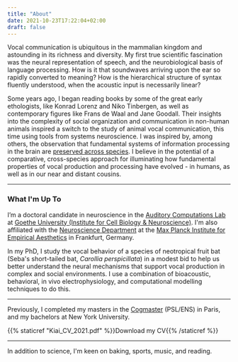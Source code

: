 ```yaml
---
title: "About"
date: 2021-10-23T17:22:04+02:00
draft: false
---
```


Vocal communication is ubiquitous in the mammalian kingdom and astounding in its richness and diversity. My first true scientific fascination was the neural representation of speech, and the neurobiological basis of language processing. How is it that soundwaves arriving upon the ear so rapidly converted to meaning? How is the hierarchical structure of syntax fluently understood, when the acoustic input is necessarily linear?

Some years ago, I began reading books by some of the great early ethologists, like Konrad Lorenz and Niko Tinbergen, as well as contemporary figures like Frans de Waal and Jane Goodall. Their insights into the complexity of social organization and communication in non-human animals inspired a switch to the study of animal vocal communication, this time using tools from systems neuroscience. I was inspired by, among others, the observation that fundamental systems of information processing in the brain are [preserved across species](https://www.sciencedirect.com/science/article/pii/S0896627313009045). I believe in the potential of a comparative, cross-species approach for illuminating how fundamental properties of vocal production and processing have evolved - in humans, as well as in our near and distant cousins.

---

### What I'm Up To

I’m a doctoral candidate in neuroscience in the [Auditory Computations Lab](https://www.julio-hechavarria.com/) at [Goethe University (Institute for Cell Biology & Neuroscience)](https://www.goethe-university-frankfurt.de/45912568/Institute_of_Cell_Biology___Neuroscience). I'm also affiliated with the [Neuroscience Department](https://www.aesthetics.mpg.de/en/research/department-of-neuroscience.html) at the [Max Planck Institute for Empirical Aesthetics](https://www.aesthetics.mpg.de/en.html) in Frankfurt, Germany.

In my PhD, I study the vocal behavior of a species of neotropical fruit bat (Seba's short-tailed bat, *Carollia perspicillata*) in a modest bid to help us better understand the neural mechanisms that support vocal production in complex and social environments. I use a combination of bioacoustic, behavioral, in vivo electrophysiology, and computational modelling techniques to do this. 

-----

Previously, I completed my masters in the [Cogmaster](https://cogmaster.ens.psl.eu/en) (PSL/ENS) in Paris, and my bachelors at New York University. 

{{% staticref "Kiai_CV_2021.pdf" %}}Download my CV{{% /staticref %}}

-----

In addition to science, I'm keen on baking, sports, music, and reading. 